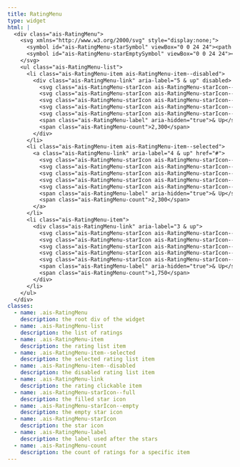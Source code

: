 ```yaml
---
title: RatingMenu
type: widget
html: |
  <div class="ais-RatingMenu">
    <svg xmlns="http://www.w3.org/2000/svg" style="display:none;">
      <symbol id="ais-RatingMenu-starSymbol" viewBox="0 0 24 24"><path d="M12 .288l2.833 8.718h9.167l-7.417 5.389 2.833 8.718-7.416-5.388-7.417 5.388 2.833-8.718-7.416-5.389h9.167z"/></symbol>
      <symbol id="ais-RatingMenu-starEmptySymbol" viewBox="0 0 24 24"><path d="M12 6.76l1.379 4.246h4.465l-3.612 2.625 1.379 4.246-3.611-2.625-3.612 2.625 1.379-4.246-3.612-2.625h4.465l1.38-4.246zm0-6.472l-2.833 8.718h-9.167l7.416 5.389-2.833 8.718 7.417-5.388 7.416 5.388-2.833-8.718 7.417-5.389h-9.167l-2.833-8.718z"/></symbol>
    </svg>
    <ul class="ais-RatingMenu-list">
      <li class="ais-RatingMenu-item ais-RatingMenu-item--disabled">
        <div class="ais-RatingMenu-link" aria-label="5 & up" disabled>
          <svg class="ais-RatingMenu-starIcon ais-RatingMenu-starIcon--full" aria-hidden="true" width="24" height="24"><use xlink:href="#ais-RatingMenu-starSymbol"></use></svg>
          <svg class="ais-RatingMenu-starIcon ais-RatingMenu-starIcon--full" aria-hidden="true" width="24" height="24"><use xlink:href="#ais-RatingMenu-starSymbol"></use></svg>
          <svg class="ais-RatingMenu-starIcon ais-RatingMenu-starIcon--full" aria-hidden="true" width="24" height="24"><use xlink:href="#ais-RatingMenu-starSymbol"></use></svg>
          <svg class="ais-RatingMenu-starIcon ais-RatingMenu-starIcon--full" aria-hidden="true" width="24" height="24"><use xlink:href="#ais-RatingMenu-starSymbol"></use></svg>
          <svg class="ais-RatingMenu-starIcon ais-RatingMenu-starIcon--full" aria-hidden="true" width="24" height="24"><use xlink:href="#ais-RatingMenu-starSymbol"></use></svg>
          <span class="ais-RatingMenu-label" aria-hidden="true">& Up</span>
          <span class="ais-RatingMenu-count">2,300</span>
        </div>
      </li>
      <li class="ais-RatingMenu-item ais-RatingMenu-item--selected">
        <a class="ais-RatingMenu-link" aria-label="4 & up" href="#">
          <svg class="ais-RatingMenu-starIcon ais-RatingMenu-starIcon--full" aria-hidden="true" width="24" height="24"><use xlink:href="#ais-RatingMenu-starSymbol"></use></svg>
          <svg class="ais-RatingMenu-starIcon ais-RatingMenu-starIcon--full" aria-hidden="true" width="24" height="24"><use xlink:href="#ais-RatingMenu-starSymbol"></use></svg>
          <svg class="ais-RatingMenu-starIcon ais-RatingMenu-starIcon--full" aria-hidden="true" width="24" height="24"><use xlink:href="#ais-RatingMenu-starSymbol"></use></svg>
          <svg class="ais-RatingMenu-starIcon ais-RatingMenu-starIcon--full" aria-hidden="true" width="24" height="24"><use xlink:href="#ais-RatingMenu-starSymbol"></use></svg>
          <svg class="ais-RatingMenu-starIcon ais-RatingMenu-starIcon--empty" aria-hidden="true" width="24" height="24"><use xlink:href="#ais-RatingMenu-starEmptySymbol"></use></svg>
          <span class="ais-RatingMenu-label" aria-hidden="true">& Up</span>
          <span class="ais-RatingMenu-count">2,300</span>
        </a>
      </li>
      <li class="ais-RatingMenu-item">
        <div class="ais-RatingMenu-link" aria-label="3 & up">
          <svg class="ais-RatingMenu-starIcon ais-RatingMenu-starIcon--full" aria-hidden="true" width="24" height="24"><use xlink:href="#ais-RatingMenu-starSymbol"></use></svg>
          <svg class="ais-RatingMenu-starIcon ais-RatingMenu-starIcon--full" aria-hidden="true" width="24" height="24"><use xlink:href="#ais-RatingMenu-starSymbol"></use></svg>
          <svg class="ais-RatingMenu-starIcon ais-RatingMenu-starIcon--full" aria-hidden="true" width="24" height="24"><use xlink:href="#ais-RatingMenu-starSymbol"></use></svg>
          <svg class="ais-RatingMenu-starIcon ais-RatingMenu-starIcon--empty" aria-hidden="true" width="24" height="24"><use xlink:href="#ais-RatingMenu-starEmptySymbol"></use></svg>
          <svg class="ais-RatingMenu-starIcon ais-RatingMenu-starIcon--empty" aria-hidden="true" width="24" height="24"><use xlink:href="#ais-RatingMenu-starEmptySymbol"></use></svg>
          <span class="ais-RatingMenu-label" aria-hidden="true">& Up</span>
          <span class="ais-RatingMenu-count">1,750</span>
        </div>
      </li>
    </ul>
  </div>
classes:
  - name: .ais-RatingMenu
    description: the root div of the widget
  - name: .ais-RatingMenu-list
    description: the list of ratings
  - name: .ais-RatingMenu-item
    description: the rating list item
  - name: .ais-RatingMenu-item--selected
    description: the selected rating list item
  - name: .ais-RatingMenu-item--disabled
    description: the disabled rating list item
  - name: .ais-RatingMenu-link
    description: the rating clickable item
  - name: .ais-RatingMenu-starIcon--full
    description: the filled star icon
  - name: .ais-RatingMenu-starIcon--empty
    description: the empty star icon
  - name: .ais-RatingMenu-starIcon
    description: the star icon
  - name: .ais-RatingMenu-label
    description: the label used after the stars
  - name: .ais-RatingMenu-count
    description: the count of ratings for a specific item
---
```

